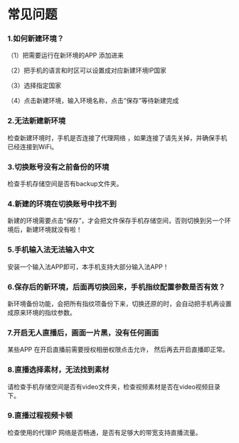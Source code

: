 # 常见问题

### 1.如何新建环境？

（1）把需要运行在新环境的APP 添加进来

（2）把手机的语言和时区可以设置成对应新建环境IP国家

（3）选择指定国家

（4）点击新建环境，输入环境名称，点击“保存”等待新建完成

### 2.无法新建新环境

检查新建环境时，手机是否连接了代理网络 ，如果连接了请先关掉，并确保手机已经连接到WiFi。

### 3.切换账号没有之前备份的环境

检查手机存储空间是否有backup文件夹。

### 4.新建的环境在切换账号中找不到

新建的环境需要点击“保存”，才会把文件保存手机存储空间，否则切换到另一个环境后，新建环境就没有啦！

### 5.手机输入法无法输入中文

安装一个输入法APP即可，本手机支持大部分输入法APP！

### 6.保存后的新环境，后面再切换回来，手机指纹配置参数是否有效？

新环境备份功能，会把所有指纹项备份下来，切换还原的时，会自动把手机再设置成原来环境的指纹参数。

### 7.开启无人直播后，画面一片黑，没有任何画面

某些APP 在开启直播前需要授权相册权限点击允许， 然后再去开启直播即正常。

### 8.直播选择素材，无法找到素材

请检查手机存储空间是否有video文件夹，检查视频素材是否在video视频目录下。

### 9.直播过程视频卡顿

检查使用的代理IP 网络是否畅通，是否有足够大的带宽支持直播流量。
